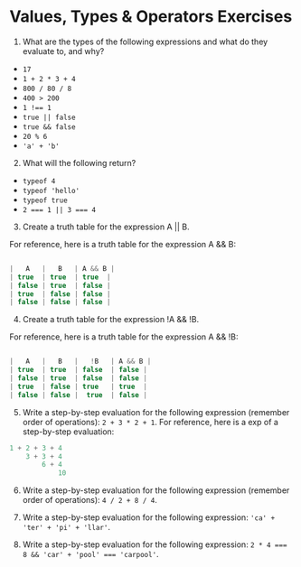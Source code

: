 # Values, Types & Operators Exercises

1. What are the types of the following expressions and what do they evaluate to, and why?
* `17`
* `1 + 2 * 3 + 4`
* `800 / 80 / 8`
* `400 > 200`
* `1 !== 1`
* `true || false`
* `true && false`
* `20 % 6`
* `'a' + 'b'`

2. What will the following return?
* `typeof 4`
*  `typeof 'hello'`
*  `typeof true`
* `2 === 1 || 3 === 4`

3. Create a truth table for the expression A || B.

For reference, here is a truth table for the expression A && B:

``` js 

|   A   |   B   | A && B | 
| true  | true  | true  |
| false | true  | false |
| true  | false | false |
| false | false | false | 

```
4. Create a truth table for the expression !A && !B.

For reference, here is a truth table for the expression A && !B:

``` js 

|   A   |   B   |   !B   | A && B | 
| true  | true  | false  | false |
| false | true  | false  | false |
| true  | false | true   | true  |
| false | false |  true  | false | 

```
5. Write a step-by-step evaluation for the following expression (remember order of operations): `2 + 3 * 2 + 1`.
  For reference, here is a exp of a step-by-step evaluation: 
  ```js
  1 + 2 + 3 + 4
      3 + 3 + 4
          6 + 4
              10
  ```
  
 6. Write a step-by-step evaluation for the following expression (remember order of operations): `4 / 2 + 8 / 4`.
 
 7. Write a step-by-step evaluation for the following expression: `'ca' + 'ter' + 'pi' + 'llar'`.
 8. Write a step-by-step evaluation for the following expression: `2 * 4 === 8 && 'car' + 'pool' === 'carpool'`.
  
